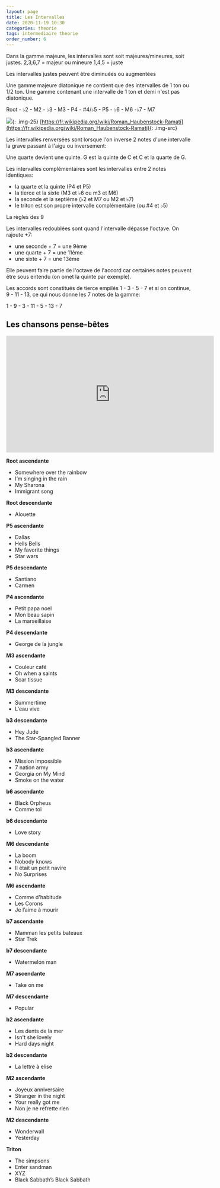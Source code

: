 ```yaml
---
layout: page
title: Les Intervalles
date: 2020-11-19 10:30
categories: theorie
tags: intermediaire theorie
order_number: 6
---
```


Dans la gamme majeure, les intervalles sont soit majeures/mineures, soit justes.
2,3,6,7 = majeur ou mineure
1,4,5 = juste

Les intervalles justes peuvent être diminuées ou augmentées

Une gamme majeure diatonique ne contient que des intervalles de 1 ton ou 1/2 ton. Une gamme contenant une intervalle de 1 ton et demi n'est pas diatonique.

Root - ♭2 - M2 - ♭3 - M3 - P4 - #4/♭5 - P5 - ♭6 - M6 -♭7 - M7

![]({{site.baseurl}}/assets/images/art/87b325c8beb56091050100db000d1ee8.jpg){: .img-25}
[https://fr.wikipedia.org/wiki/Roman_Haubenstock-Ramati](https://fr.wikipedia.org/wiki/Roman_Haubenstock-Ramati){: .img-src}

Les intervalles renversées sont lorsque l'on inverse 2 notes d'une intervalle la grave passant à l'aigu ou inversement:

Une quarte devient une quinte. G est la quinte de C et C et la quarte de G.

Les intervalles complémentaires sont les intervalles entre 2 notes identiques:

* la quarte et la quinte (P4 et P5)
* la tierce et la sixte (M3 et ♭6 ou m3 et M6)
* la seconde et la septième (♭2 et M7 ou M2 et ♭7)
* le triton est son propre intervalle complémentaire (ou #4 et ♭5)

La règles des 9

Les intervalles redoublées sont quand l'intervalle dépasse l'octave. On rajoute +7:

* une seconde + 7 = une 9ème
* une quarte + 7 = une 11ème
* une sixte + 7 = une 13ème

Elle peuvent faire partie de l'octave de l'accord car certaines notes peuvent être sous entendu (on omet la quinte par exemple).

Les accords sont constitués de tierce empilés 1 - 3 - 5 - 7 et si on continue, 9 - 11 - 13, ce qui nous donne les 7 notes de la gamme:

1 - 9 - 3 - 11 - 5 - 13 - 7

## Les chansons pense-bêtes

<iframe width="560" height="315" src="https://www.youtube.com/embed/PhDIm_2qS5s" title="YouTube video player" frameborder="0" allow="accelerometer; autoplay; clipboard-write; encrypted-media; gyroscope; picture-in-picture" allowfullscreen></iframe>

**Root ascendante**

* Somewhere over the rainbow
* I’m singing in the rain
* My Sharona
* Immigrant song

**Root descendante**

* Alouette

**P5 ascendante**

* Dallas
* Hells Bells
* My favorite things
* Star wars

**P5 descendante**

* Santiano
* Carmen

**P4 ascendante**

* Petit papa noel
* Mon beau sapin
* La marseillaise

**P4 descendante**

* George de la jungle

**M3 ascendante**

* Couleur café
* Oh when a saints
* Scar tissue

**M3 descendante**

* Summertime
* L'eau vive

**b3 descendante**

* Hey Jude
* The Star-Spangled Banner

**b3 ascendante**

* Mission impossible
* 7 nation army
* Georgia on My Mind
* Smoke on the water

**b6 ascendante**

* Black Orpheus
* Comme toi

**b6 descendante**

* Love story

**M6 descendante**

* La boom
* Nobody knows
* Il était un petit navire
* No Surprises 

**M6 ascendante**

* Comme d'habitude
* Les Corons
* Je l’aime à mourir

**b7 ascendante**

* Mamman les petits bateaux
* Star Trek

**b7 descendante**

* Watermelon man

**M7 ascendante**

* Take on me

**M7 descendante**

* Popular

**b2 ascendante**

* Les dents de la mer
* Isn't she lovely
* Hard days night

**b2 descendante**

* La lettre à elise

**M2 ascendante**

* Joyeux anniversaire
* Stranger in the night
* Your really got me
* Non je ne refrette rien

**M2 descendante**

* Wonderwall
* Yesterday

**Triton**

* The simpsons
* Enter sandman
* XYZ
* Black Sabbath’s Black Sabbath